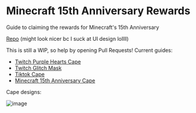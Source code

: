# Minecraft 15th Anniversary Rewards
Guide to claiming the rewards for Minecraft's 15th Anniversary

[Repo](https://github.com/KTrain5169/MinecraftAnniversaryRewards) (might look nicer bc I suck at UI design lollll)

This is still a WIP, so help by opening Pull Requests!
Current guides:
* [Twitch Purple Hearts Cape](./twitch/purple_hearts.md)
* [Twitch Glitch Mask](./twitch/glitch_mask.md)
* [Tiktok Cape](./tiktok/cape.md)
* [Minecraft 15th Anniversary Cape](./15thanniversary.md)

Cape designs:

![image](https://github.com/KTrain5169/MinecraftAnniversaryRewards/assets/69028025/d212355e-3d61-4e76-bedf-f47e23ffeec5)
